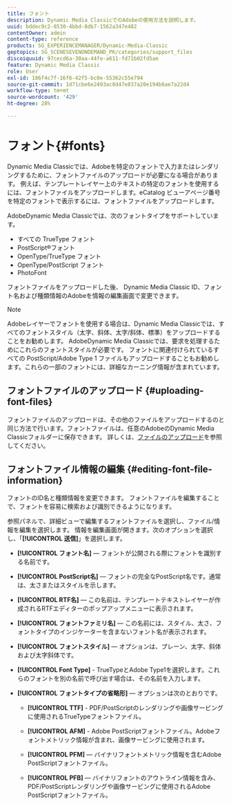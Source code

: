 ```yaml
---
title: フォント
description: Dynamic Media ClassicでのAdobeの使用方法を説明します。
uuid: bddec9c2-8530-4bbd-8db7-1562a347e482
contentOwner: admin
content-type: reference
products: SG_EXPERIENCEMANAGER/Dynamic-Media-Classic
geptopics: SG_SCENESEVENONDEMAND_PK/categories/support_files
discoiquuid: 97cecd6a-30aa-44fe-a611-fd71b02fd5ae
feature: Dynamic Media Classic
role: User
exl-id: 186f4c7f-16f6-42f5-bc0e-55362c55e794
source-git-commit: 1d71cbe6e2493ac8d47e837a20e194b6ae7a22d4
workflow-type: tm+mt
source-wordcount: '429'
ht-degree: 28%

---
```


# フォント{#fonts}

Dynamic Media Classicでは、Adobeを特定のフォントで入力またはレンダリングするために、フォントファイルのアップロードが必要になる場合があります。 例えば、テンプレートレイヤー上のテキストの特定のフォントを使用するには、フォントファイルをアップロードします。eCatalog ビューアページ番号を特定のフォントで表示するには、フォントファイルをアップロードします。

AdobeDynamic Media Classicでは、次のフォントタイプをサポートしています。

* すべての TrueType フォント
* PostScript®フォント
* OpenType/TrueType フォント
* OpenType/PostScript フォント
* PhotoFont

フォントファイルをアップロードした後、 Dynamic Media Classic ID、フォント名および種類情報のAdobeを情報の編集画面で変更できます。

>[!NOTE]
>
>Adobeレイヤーでフォントを使用する場合は、Dynamic Media Classicでは、すべてのフォントスタイル（太字、斜体、太字/斜体、標準）をアップロードすることをお勧めします。 AdobeDynamic Media Classicでは、要求を処理するためにこれらのフォントスタイルが必要です。 フォントに関連付けられているすべての PostScript/Adobe Type 1 ファイルもアップロードすることもお勧めします。これらの一部のフォントには、詳細なカーニング情報が含まれています。

## フォントファイルのアップロード {#uploading-font-files}

フォントファイルのアップロードは、その他のファイルをアップロードするのと同じ方法で行います。フォントファイルは、任意のAdobeのDynamic Media Classicフォルダーに保存できます。 詳しくは、[ファイルのアップロード](uploading-files.md#uploading_your_files)を参照してください。

## フォントファイル情報の編集 {#editing-font-file-information}

フォントのID名と種類情報を変更できます。 フォントファイルを編集することで、フォントを容易に検索および識別できるようになります。

参照パネルで、詳細ビューで編集するフォントファイルを選択し、ファイル/情報を編集を選択します。 情報を編集画面が開きます。次のオプションを選択し、「**[!UICONTROL 送信]**」を選択します。

* **[!UICONTROL フォント名]**  — フォントが公開される際にフォントを識別する名前です。

* **[!UICONTROL PostScript名]**  — フォントの完全なPostScript名です。通常は、太さまたはスタイルを示します。

* **[!UICONTROL RTF名]**  — この名前は、テンプレートテキストレイヤーが作成されるRTFエディターのポップアップメニューに表示されます。

* **[!UICONTROL フォントファミリ名]**  — この名前には、スタイル、太さ、フォントタイプのインジケーターを含まないフォント名が表示されます。

* **[!UICONTROL フォントスタイル]**  — オプションは、プレーン、太字、斜体および太字斜体です。

* **[!UICONTROL Font Type]**  - TrueTypeとAdobe Type1を選択します。これらのフォントを別の名前で呼び出す場合は、その名前を入力します。

* **[!UICONTROL フォントタイプの省略形]**  — オプションは次のとおりです。

   * **[!UICONTROL TTF]**  - PDF/PostScriptのレンダリングや画像サービングに使用されるTrueTypeフォントファイル。

   * **[!UICONTROL AFM]**  - Adobe PostScriptフォントファイル。Adobeフォントメトリック情報が含まれ、画像サービングに使用されます。

   * **[!UICONTROL PFM]**  — バイナリフォントメトリック情報を含むAdobe PostScriptフォントファイル。

   * **[!UICONTROL PFB]**  — バイナリフォントのアウトライン情報を含み、PDF/PostScriptレンダリングや画像サービングに使用されるAdobe PostScriptフォントファイル。
